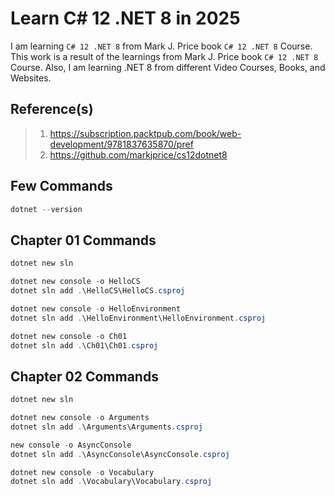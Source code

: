 # Learn C# 12 .NET 8 in 2025

I am learning `C# 12 .NET 8` from Mark J. Price book `C# 12 .NET 8` Course. This work is a result of the learnings from Mark J. Price book `C# 12 .NET 8` Course. Also, I am learning .NET 8 from different Video Courses, Books, and Websites.

## Reference(s)

> 1. <https://subscription.packtpub.com/book/web-development/9781837635870/pref>
> 1. <https://github.com/markjprice/cs12dotnet8>

## Few Commands

```powershell
dotnet --version
```

## Chapter 01 Commands

```powershell
dotnet new sln

dotnet new console -o HelloCS
dotnet sln add .\HelloCS\HelloCS.csproj

dotnet new console -o HelloEnvironment
dotnet sln add .\HelloEnvironment\HelloEnvironment.csproj

dotnet new console -o Ch01
dotnet sln add .\Ch01\Ch01.csproj
```

## Chapter 02 Commands

```powershell
dotnet new sln

dotnet new console -o Arguments
dotnet sln add .\Arguments\Arguments.csproj

new console -o AsyncConsole
dotnet sln add .\AsyncConsole\AsyncConsole.csproj

dotnet new console -o Vocabulary
dotnet sln add .\Vocabulary\Vocabulary.csproj
```
